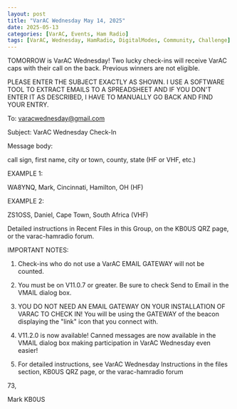 ```yaml
---
layout: post
title: "VarAC Wednesday May 14, 2025"
date: 2025-05-13
categories: [VarAC, Events, Ham Radio]
tags: [VarAC, Wednesday, HamRadio, DigitalModes, Community, Challenge]
---
```


TOMORROW is VarAC Wednesday! Two lucky check-ins will receive VarAC caps with their call on the back. Previous winners are not eligible.



PLEASE ENTER THE SUBJECT EXACTLY AS SHOWN. I USE A SOFTWARE TOOL TO EXTRACT EMAILS TO A SPREADSHEET AND IF YOU DON'T ENTER IT AS DESCRIBED, I HAVE TO MANUALLY GO BACK AND FIND YOUR ENTRY.


To: varacwednesday@gmail.com

Subject: VarAC Wednesday Check-In

Message body:

call sign, first name, city or town, county, state (HF or VHF, etc.)


EXAMPLE 1:

WA8YNQ, Mark, Cincinnati, Hamilton, OH (HF)

EXAMPLE 2:

ZS1OSS, Daniel, Cape Town, South Africa (VHF)

Detailed instructions in Recent Files in this Group, on the KB0US QRZ page, or the varac-hamradio forum.



IMPORTANT NOTES:

1) Check-ins who do not use a VarAC EMAIL GATEWAY will not be counted.

2) You must be on V11.0.7 or greater. Be sure to check Send to Email in the VMAIL dialog box.

3) YOU DO NOT NEED AN EMAIL GATEWAY ON YOUR INSTALLATION OF VARAC TO CHECK IN! You will be using the GATEWAY of the beacon displaying the "link" icon that you connect with.

4) V11.2.0 is now available! Canned messages are now available in the VMAIL dialog box making participation in VarAC Wednesday even easier!

5) For detailed instructions, see VarAC Wednesday Instructions in the files section, KB0US QRZ page, or the varac-hamradio forum

73,

Mark KB0US
